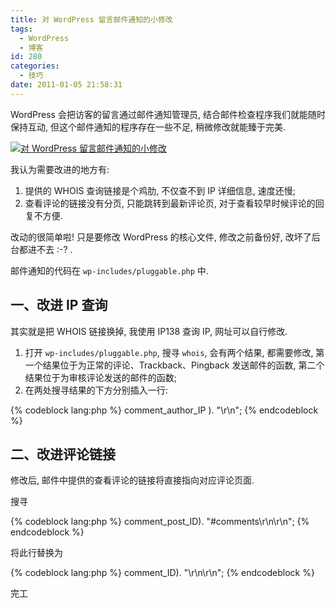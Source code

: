 ```yaml
---
title: 对 WordPress 留言邮件通知的小修改
tags:
  - WordPress
  - 博客
id: 280
categories:
  - 技巧
date: 2011-01-05 21:58:31
---
```


WordPress 会把访客的留言通过邮件通知管理员, 结合邮件检查程序我们就能随时保持互动, 但这个邮件通知的程序存在一些不足, 稍微修改就能臻于完美.

[![对 WordPress 留言邮件通知的小修改](http://img.beamnote.com/2011/modify-email-notification-of-wordpress.jpg)](http://img.beamnote.com/2011/modify-email-notification-of-wordpress.jpg)<!-- more -->

我认为需要改进的地方有:

1. 提供的 WHOIS 查询链接是个鸡肋, 不仅查不到 IP 详细信息, 速度还慢;
2. 查看评论的链接没有分页, 只能跳转到最新评论页, 对于查看较早时候评论的回复不方便.

改动的很简单啦\! 只是要修改 WordPress 的核心文件, 修改之前备份好, 改坏了后台都进不去 :-? .

邮件通知的代码在 `wp-includes/pluggable.php` 中.

## 一、改进 IP 查询

其实就是把 WHOIS 链接换掉, 我使用 IP138 查询 IP, 网址可以自行修改.

1. 打开 `wp-includes/pluggable.php`, 搜寻 `whois`, 会有两个结果, 都需要修改, 第一个结果位于为正常的评论、Trackback、Pingback 发送邮件的函数, 第二个结果位于为审核评论发送的邮件的函数;
2. 在两处搜寻结果的下方分别插入一行:

{% codeblock lang:php %}
comment_author_IP ). "\r\n";
{% endcodeblock %}

## 二、改进评论链接

修改后, 邮件中提供的查看评论的链接将直接指向对应评论页面.

搜寻

{% codeblock lang:php %}
comment_post_ID). "#comments\r\n\r\n";
{% endcodeblock %}

将此行替换为

{% codeblock lang:php %}
comment_ID). "\r\n\r\n";
{% endcodeblock %}

完工
